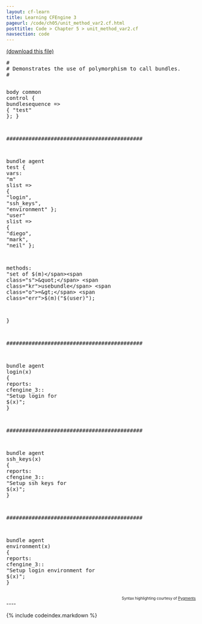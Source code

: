 ```yaml
---
layout: cf-learn
title: Learning CFEngine 3
pageurl: /code/ch05/unit_method_var2.cf.html
posttitle: Code > Chapter 5 > unit_method_var2.cf
navsection: code
---
```


[(download this file)](https://raw.github.com/zzamboni/cf-learn.info/master/src/ch05/unit_method_var2.cf)

<div class="highlight"><pre><span class="c">#</span>
<span class="c"># Demonstrates the use of polymorphism to call bundles.</span>
<span class="c">#</span>

<span class="k">body</span> <span class="k">common</span> <span class="k">control</span>
<span class="p">{</span>
        <span class="kr">bundlesequence</span> <span class="o">=&gt;</span> <span class="p">{</span> <span class="s">&quot;test&quot;</span> <span class="p">};</span>
<span class="p">}</span>

<span class="c">###########################################</span>

<span class="k">bundle</span> <span class="k">agent</span> <span class="nf">test</span>
<span class="p">{</span>
  <span class="kd">vars</span><span class="p">:</span>
      <span class="p">&quot;</span><span class="nv">m</span><span class="p">&quot;</span> <span class="kt">slist</span>  <span class="o">=&gt;</span> <span class="p">{</span> <span class="s">&quot;login&quot;</span><span class="p">,</span> <span class="s">&quot;ssh_keys&quot;</span><span class="p">,</span> <span class="s">&quot;environment&quot;</span> <span class="p">};</span>
      <span class="p">&quot;</span><span class="nv">user</span><span class="p">&quot;</span> <span class="kt">slist</span> <span class="o">=&gt;</span> <span class="p">{</span> <span class="s">&quot;diego&quot;</span><span class="p">,</span> <span class="s">&quot;mark&quot;</span><span class="p">,</span> <span class="s">&quot;neil&quot;</span> <span class="p">};</span>

  <span class="kd">methods</span><span class="p">:</span>
      <span class="s">&quot;set of </span><span class="si">$(m)</span><span class="s">&quot;</span> <span class="kr">usebundle</span> <span class="o">=&gt;</span> <span class="err">$</span><span class="p">(</span><span class="nf">m</span><span class="p">)(</span><span class="s">&quot;</span><span class="si">$(user)</span><span class="s">&quot;</span><span class="p">);</span>

      
<span class="p">}</span>

<span class="c">###########################################</span>

<span class="k">bundle</span> <span class="k">agent</span> <span class="nf">login</span><span class="p">(</span><span class="nv">x</span><span class="p">)</span>
<span class="p">{</span>
  <span class="kd">reports</span><span class="p">:</span>
    <span class="nc">cfengine_3</span><span class="p">::</span>
      <span class="s">&quot;Setup login for </span><span class="si">$(x)</span><span class="s">&quot;</span><span class="p">;</span>
<span class="p">}</span>

<span class="c">###########################################</span>

<span class="k">bundle</span> <span class="k">agent</span> <span class="nf">ssh_keys</span><span class="p">(</span><span class="nv">x</span><span class="p">)</span>
<span class="p">{</span>
  <span class="kd">reports</span><span class="p">:</span>
    <span class="nc">cfengine_3</span><span class="p">::</span>
      <span class="s">&quot;Setup ssh keys for </span><span class="si">$(x)</span><span class="s">&quot;</span><span class="p">;</span>
<span class="p">}</span>

<span class="c">###########################################</span>

<span class="k">bundle</span> <span class="k">agent</span> <span class="nf">environment</span><span class="p">(</span><span class="nv">x</span><span class="p">)</span>
<span class="p">{</span>
  <span class="kd">reports</span><span class="p">:</span>
    <span class="nc">cfengine_3</span><span class="p">::</span>
      <span class="s">&quot;Setup login environment for </span><span class="si">$(x)</span><span class="s">&quot;</span><span class="p">;</span>
<span class="p">}</span>
</pre></div>

<div align="right"><font size="-2">Syntax highlighting courtesy of <a href="http://blog.zzamboni.org/cfengine3-lexer-for-pygments">Pygments</a></font></div>
----

{% include codeindex.markdown %}
